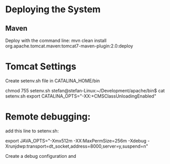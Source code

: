 Deploying the System
==================

Maven 
-------

Deploy with the command line:
    mvn clean install  org.apache.tomcat.maven:tomcat7-maven-plugin:2.0:deploy


Tomcat Settings
====================
Create setenv.sh file in CATALINA_HOME/bin

chmod 755 setenv.sh
stefan@stefan-Linux:~/Development/apache/bin$ cat setenv.sh
export CATALINA_OPTS="-XX:+CMSClassUnloadingEnabled"

Remote debugging:
=================

add this line to setenv.sh:

export JAVA_OPTS="-Xmx512m -XX:MaxPermSize=256m  -Xdebug -Xrunjdwp:transport=dt_socket,address=8000,server=y,suspend=n"

Create a debug configuration and 

